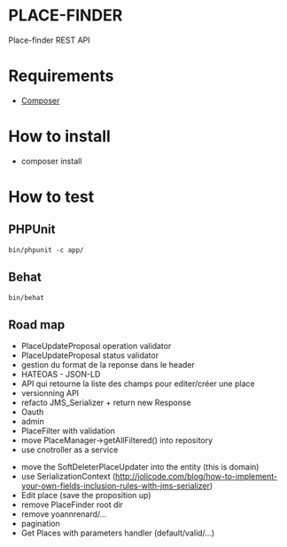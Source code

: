 PLACE-FINDER
============

Place-finder REST API

# Requirements

- [Composer](https://getcomposer.org/doc/00-intro.md#globally)

# How to install

- composer install

# How to test

## PHPUnit

    bin/phpunit -c app/

## Behat

    bin/behat

## Road map

- PlaceUpdateProposal operation validator
- PlaceUpdateProposal status validator
- gestion du format de la reponse dans le header
- HATEOAS - JSON-LD
- API qui retourne la liste des champs pour editer/créer une place
- versionning API
- refacto JMS_Serializer + return new Response
- Oauth
- admin
- PlaceFilter with validation
- move PlaceManager->getAllFiltered() into repository
- use cnotroller as a service
+ move the SoftDeleterPlaceUpdater into the entity (this is domain)
+ use SerializationContext (http://jolicode.com/blog/how-to-implement-your-own-fields-inclusion-rules-with-jms-serializer)
+ Edit place (save the proposition up)
+ remove PlaceFinder root dir
+ remove yoannrenard/...
+ pagination
+ Get Places with parameters handler (default/valid/...)
